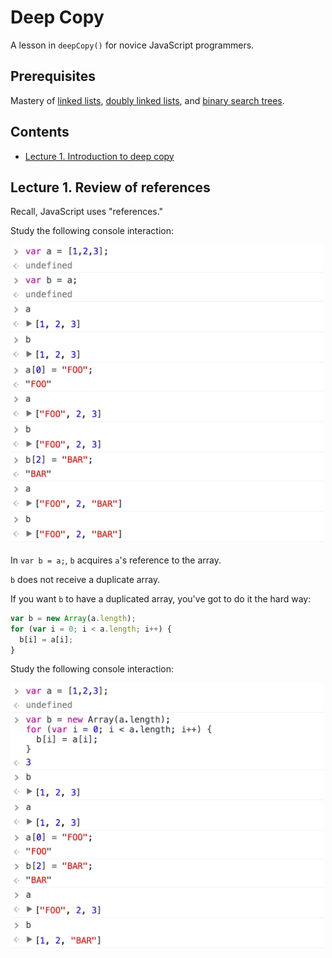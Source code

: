 # Deep Copy
A lesson in `deepCopy()` for novice JavaScript programmers.

## Prerequisites

Mastery of
[linked lists](https://github.com/mikegagnon/linked-lists/blob/master/README.md),
[doubly linked lists](https://github.com/mikegagnon/dlists/blob/master/README.md), and
[binary search trees](https://github.com/mikegagnon/bst/blob/master/README.md).

## Contents

- [Lecture 1. Introduction to deep copy](#lec1)

## <a name="lec1">Lecture 1. Review of references</a>

Recall, JavaScript uses "references."

Study the following console interaction:

<img src="foo-bar.png" width=500>

In `var b = a;`, `b` acquires `a`'s reference to the array.

`b` does not receive a duplicate array.

If you want `b` to have a duplicated array, you've got to do it the hard way:

```js
var b = new Array(a.length);
for (var i = 0; i < a.length; i++) {
  b[i] = a[i];
}
```

Study the following console interaction:

<img src="foo-bar-2.png" width=500>

